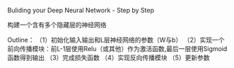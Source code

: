 Buliding your Deep Neural Network - Step by Step

构建一个含有多个隐藏层的神经网络

Outline：
（1）初始化输入输出和L层神经网络的参数（W与b）
（2）实现一个前向传播模块：前L-1层使用Relu（或其他）作为激活函数,最后一层使用Sigmoid函数得到输出
（3）完成损失函数
（4）实现反向传播模块
（5）更新参数